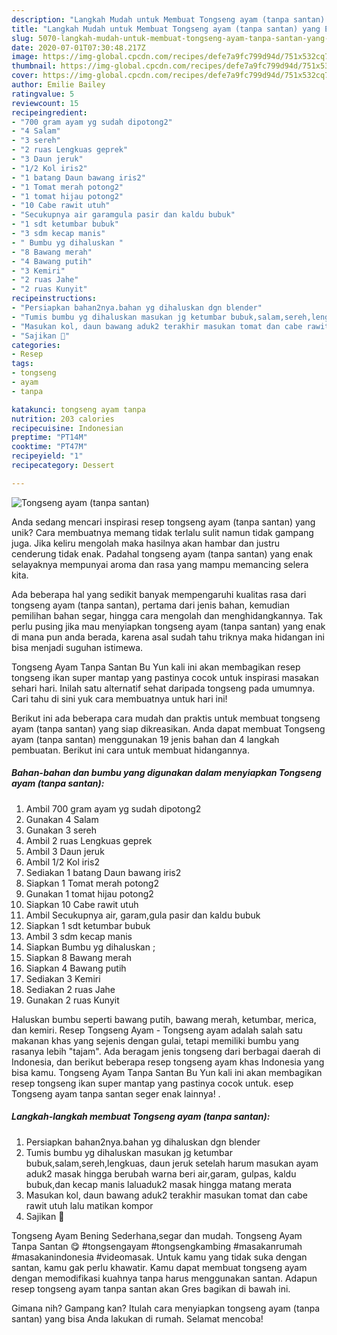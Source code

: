 ```yaml
---
description: "Langkah Mudah untuk Membuat Tongseng ayam (tanpa santan) yang Enak"
title: "Langkah Mudah untuk Membuat Tongseng ayam (tanpa santan) yang Enak"
slug: 5070-langkah-mudah-untuk-membuat-tongseng-ayam-tanpa-santan-yang-enak
date: 2020-07-01T07:30:48.217Z
image: https://img-global.cpcdn.com/recipes/defe7a9fc799d94d/751x532cq70/tongseng-ayam-tanpa-santan-foto-resep-utama.jpg
thumbnail: https://img-global.cpcdn.com/recipes/defe7a9fc799d94d/751x532cq70/tongseng-ayam-tanpa-santan-foto-resep-utama.jpg
cover: https://img-global.cpcdn.com/recipes/defe7a9fc799d94d/751x532cq70/tongseng-ayam-tanpa-santan-foto-resep-utama.jpg
author: Emilie Bailey
ratingvalue: 5
reviewcount: 15
recipeingredient:
- "700 gram ayam yg sudah dipotong2"
- "4 Salam"
- "3 sereh"
- "2 ruas Lengkuas geprek"
- "3 Daun jeruk"
- "1/2 Kol iris2"
- "1 batang Daun bawang iris2"
- "1 Tomat merah potong2"
- "1 tomat hijau potong2"
- "10 Cabe rawit utuh"
- "Secukupnya air garamgula pasir dan kaldu bubuk"
- "1 sdt ketumbar bubuk"
- "3 sdm kecap manis"
- " Bumbu yg dihaluskan "
- "8 Bawang merah"
- "4 Bawang putih"
- "3 Kemiri"
- "2 ruas Jahe"
- "2 ruas Kunyit"
recipeinstructions:
- "Persiapkan bahan2nya.bahan yg dihaluskan dgn blender"
- "Tumis bumbu yg dihaluskan masukan jg ketumbar bubuk,salam,sereh,lengkuas, daun jeruk setelah harum masukan ayam aduk2 masak hingga berubah warna beri air,garam, gulpas, kaldu bubuk,dan kecap manis laluaduk2 masak hingga matang merata"
- "Masukan kol, daun bawang aduk2 terakhir masukan tomat dan cabe rawit utuh lalu matikan kompor"
- "Sajikan 🤤"
categories:
- Resep
tags:
- tongseng
- ayam
- tanpa

katakunci: tongseng ayam tanpa 
nutrition: 203 calories
recipecuisine: Indonesian
preptime: "PT14M"
cooktime: "PT47M"
recipeyield: "1"
recipecategory: Dessert

---
```



![Tongseng ayam (tanpa santan)](https://img-global.cpcdn.com/recipes/defe7a9fc799d94d/751x532cq70/tongseng-ayam-tanpa-santan-foto-resep-utama.jpg)

Anda sedang mencari inspirasi resep tongseng ayam (tanpa santan) yang unik? Cara membuatnya memang tidak terlalu sulit namun tidak gampang juga. Jika keliru mengolah maka hasilnya akan hambar dan justru cenderung tidak enak. Padahal tongseng ayam (tanpa santan) yang enak selayaknya mempunyai aroma dan rasa yang mampu memancing selera kita.

Ada beberapa hal yang sedikit banyak mempengaruhi kualitas rasa dari tongseng ayam (tanpa santan), pertama dari jenis bahan, kemudian pemilihan bahan segar, hingga cara mengolah dan menghidangkannya. Tak perlu pusing jika mau menyiapkan tongseng ayam (tanpa santan) yang enak di mana pun anda berada, karena asal sudah tahu triknya maka hidangan ini bisa menjadi suguhan istimewa.

Tongseng Ayam Tanpa Santan Bu Yun kali ini akan membagikan resep tongseng ikan super mantap yang pastinya cocok untuk inspirasi masakan sehari hari. Inilah satu alternatif sehat daripada tongseng pada umumnya. Cari tahu di sini yuk cara membuatnya untuk hari ini!


Berikut ini ada beberapa cara mudah dan praktis untuk membuat tongseng ayam (tanpa santan) yang siap dikreasikan. Anda dapat membuat Tongseng ayam (tanpa santan) menggunakan 19 jenis bahan dan 4 langkah pembuatan. Berikut ini cara untuk membuat hidangannya.

<!--inarticleads1-->

##### Bahan-bahan dan bumbu yang digunakan dalam menyiapkan Tongseng ayam (tanpa santan):

1. Ambil 700 gram ayam yg sudah dipotong2
1. Gunakan 4 Salam
1. Gunakan 3 sereh
1. Ambil 2 ruas Lengkuas geprek
1. Ambil 3 Daun jeruk
1. Ambil 1/2 Kol iris2
1. Sediakan 1 batang Daun bawang iris2
1. Siapkan 1 Tomat merah potong2
1. Gunakan 1 tomat hijau potong2
1. Siapkan 10 Cabe rawit utuh
1. Ambil Secukupnya air, garam,gula pasir dan kaldu bubuk
1. Siapkan 1 sdt ketumbar bubuk
1. Ambil 3 sdm kecap manis
1. Siapkan  Bumbu yg dihaluskan ;
1. Siapkan 8 Bawang merah
1. Siapkan 4 Bawang putih
1. Sediakan 3 Kemiri
1. Sediakan 2 ruas Jahe
1. Gunakan 2 ruas Kunyit


Haluskan bumbu seperti bawang putih, bawang merah, ketumbar, merica, dan kemiri. Resep Tongseng Ayam - Tongseng ayam adalah salah satu makanan khas yang sejenis dengan gulai, tetapi memiliki bumbu yang rasanya lebih &#34;tajam&#34;. Ada beragam jenis tongseng dari berbagai daerah di Indonesia, dan berikut beberapa resep tongseng ayam khas Indonesia yang bisa kamu. Tongseng Ayam Tanpa Santan Bu Yun kali ini akan membagikan resep tongseng ikan super mantap yang pastinya cocok untuk. esep Tongseng ayam tanpa santan seger enak lainnya! . 

<!--inarticleads2-->

##### Langkah-langkah membuat Tongseng ayam (tanpa santan):

1. Persiapkan bahan2nya.bahan yg dihaluskan dgn blender
1. Tumis bumbu yg dihaluskan masukan jg ketumbar bubuk,salam,sereh,lengkuas, daun jeruk setelah harum masukan ayam aduk2 masak hingga berubah warna beri air,garam, gulpas, kaldu bubuk,dan kecap manis laluaduk2 masak hingga matang merata
1. Masukan kol, daun bawang aduk2 terakhir masukan tomat dan cabe rawit utuh lalu matikan kompor
1. Sajikan 🤤


Tongseng Ayam Bening Sederhana,segar dan mudah. Tongseng Ayam Tanpa Santan 😋 #tongsengayam #tongsengkambing #masakanrumah #masakanindonesia #videomasak. Untuk kamu yang tidak suka dengan santan, kamu gak perlu khawatir. Kamu dapat membuat tongseng ayam dengan memodifikasi kuahnya tanpa harus menggunakan santan. Adapun resep tongseng ayam tanpa santan akan Gres bagikan di bawah ini. 

Gimana nih? Gampang kan? Itulah cara menyiapkan tongseng ayam (tanpa santan) yang bisa Anda lakukan di rumah. Selamat mencoba!
